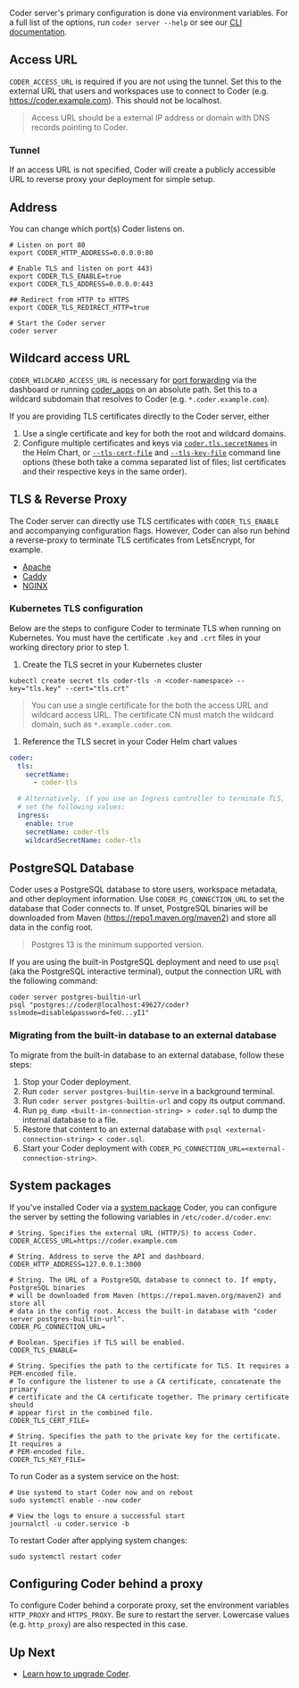 Coder server's primary configuration is done via environment variables. For a full list of the options, run `coder server --help` or see our [CLI documentation](../cli/server.md).

## Access URL

`CODER_ACCESS_URL` is required if you are not using the tunnel. Set this to the external URL
that users and workspaces use to connect to Coder (e.g. <https://coder.example.com>). This
should not be localhost.

> Access URL should be a external IP address or domain with DNS records pointing to Coder.

### Tunnel

If an access URL is not specified, Coder will create
a publicly accessible URL to reverse proxy your deployment for simple setup.

## Address

You can change which port(s) Coder listens on.

```shell
# Listen on port 80
export CODER_HTTP_ADDRESS=0.0.0.0:80

# Enable TLS and listen on port 443)
export CODER_TLS_ENABLE=true
export CODER_TLS_ADDRESS=0.0.0.0:443

## Redirect from HTTP to HTTPS
export CODER_TLS_REDIRECT_HTTP=true

# Start the Coder server
coder server
```

## Wildcard access URL

`CODER_WILDCARD_ACCESS_URL` is necessary for [port forwarding](../networking/port-forwarding.md#dashboard)
via the dashboard or running [coder_apps](../templates/index.md#coder-apps) on an absolute path. Set this to a wildcard
subdomain that resolves to Coder (e.g. `*.coder.example.com`).

If you are providing TLS certificates directly to the Coder server, either

1. Use a single certificate and key for both the root and wildcard domains.
2. Configure multiple certificates and keys via
   [`coder.tls.secretNames`](https://github.com/coder/coder/blob/main/helm/coder/values.yaml) in the Helm Chart, or
   [`--tls-cert-file`](../cli/server.md#--tls-cert-file) and [`--tls-key-file`](../cli/server.md#--tls-key-file) command
   line options (these both take a comma separated list of files; list certificates and their respective keys in the
   same order).

## TLS & Reverse Proxy

The Coder server can directly use TLS certificates with `CODER_TLS_ENABLE` and accompanying configuration flags. However, Coder can also run behind a reverse-proxy to terminate TLS certificates from LetsEncrypt, for example.

- [Apache](https://github.com/coder/coder/tree/main/examples/web-server/apache)
- [Caddy](https://github.com/coder/coder/tree/main/examples/web-server/caddy)
- [NGINX](https://github.com/coder/coder/tree/main/examples/web-server/nginx)

### Kubernetes TLS configuration

Below are the steps to configure Coder to terminate TLS when running on Kubernetes.
You must have the certificate `.key` and `.crt` files in your working directory prior to step 1.

1. Create the TLS secret in your Kubernetes cluster

```shell
kubectl create secret tls coder-tls -n <coder-namespace> --key="tls.key" --cert="tls.crt"
```

> You can use a single certificate for the both the access URL and wildcard access URL.
> The certificate CN must match the wildcard domain, such as `*.example.coder.com`.

1. Reference the TLS secret in your Coder Helm chart values

```yaml
coder:
  tls:
    secretName:
      - coder-tls

  # Alternatively, if you use an Ingress controller to terminate TLS,
  # set the following values:
  ingress:
    enable: true
    secretName: coder-tls
    wildcardSecretName: coder-tls
```

## PostgreSQL Database

Coder uses a PostgreSQL database to store users, workspace metadata, and other deployment information.
Use `CODER_PG_CONNECTION_URL` to set the database that Coder connects to. If unset, PostgreSQL binaries will be
downloaded from Maven (<https://repo1.maven.org/maven2>) and store all data in the config root.

> Postgres 13 is the minimum supported version.

If you are using the built-in PostgreSQL deployment and need to use `psql` (aka
the PostgreSQL interactive terminal), output the connection URL with the following command:

```console
coder server postgres-builtin-url
psql "postgres://coder@localhost:49627/coder?sslmode=disable&password=feU...yI1"
```

### Migrating from the built-in database to an external database

To migrate from the built-in database to an external database, follow these steps:

1. Stop your Coder deployment.
2. Run `coder server postgres-builtin-serve` in a background terminal.
3. Run `coder server postgres-builtin-url` and copy its output command.
4. Run `pg_dump <built-in-connection-string> > coder.sql` to dump the internal database to a file.
5. Restore that content to an external database with `psql <external-connection-string> < coder.sql`.
6. Start your Coder deployment with `CODER_PG_CONNECTION_URL=<external-connection-string>`.

## System packages

If you've installed Coder via a [system package](../install/packages.md) Coder, you can
configure the server by setting the following variables in `/etc/coder.d/coder.env`:

```env
# String. Specifies the external URL (HTTP/S) to access Coder.
CODER_ACCESS_URL=https://coder.example.com

# String. Address to serve the API and dashboard.
CODER_HTTP_ADDRESS=127.0.0.1:3000

# String. The URL of a PostgreSQL database to connect to. If empty, PostgreSQL binaries
# will be downloaded from Maven (https://repo1.maven.org/maven2) and store all
# data in the config root. Access the built-in database with "coder server postgres-builtin-url".
CODER_PG_CONNECTION_URL=

# Boolean. Specifies if TLS will be enabled.
CODER_TLS_ENABLE=

# String. Specifies the path to the certificate for TLS. It requires a PEM-encoded file.
# To configure the listener to use a CA certificate, concatenate the primary
# certificate and the CA certificate together. The primary certificate should
# appear first in the combined file.
CODER_TLS_CERT_FILE=

# String. Specifies the path to the private key for the certificate. It requires a
# PEM-encoded file.
CODER_TLS_KEY_FILE=
```

To run Coder as a system service on the host:

```shell
# Use systemd to start Coder now and on reboot
sudo systemctl enable --now coder

# View the logs to ensure a successful start
journalctl -u coder.service -b
```

To restart Coder after applying system changes:

```shell
sudo systemctl restart coder
```

## Configuring Coder behind a proxy

To configure Coder behind a corporate proxy, set the environment variables `HTTP_PROXY` and
`HTTPS_PROXY`. Be sure to restart the server. Lowercase values (e.g. `http_proxy`) are also
respected in this case.

## Up Next

- [Learn how to upgrade Coder](./upgrade.md).
